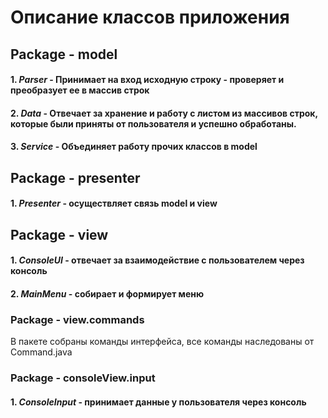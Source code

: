 # Описание классов приложения
## Package  - model
#### 1. *Parser* - Принимает на вход исходную строку - проверяет и преобразует ее в массив строк
#### 2. *Data* - Отвечает за хранение и работу с листом из массивов строк, которые были приняты от пользователя и успешно обработаны.
#### 3. *Service* - Объединяет работу прочих классов в model

## Package - presenter
#### 1. *Presenter* - осуществляет связь model и view

## Package - view
#### 1. *ConsoleUI* - отвечает за взаимодействие с пользователем через консоль
#### 2. *MainMenu* - собирает и формирует меню
### Package - view.commands
В пакете собраны команды интерфейса, все команды наследованы от
Command.java
### Package - consoleView.input
#### 1. *ConsoleInput* - принимает данные у пользователя через консоль